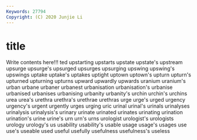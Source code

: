 ```yaml
---
Keywords: 27794
Copyright: (C) 2020 Junjie Li
---
```


# title

Write contents here!!!
ted 
upstarting 
upstarts 
upstate 
upstate's 
upstream 
upsurge 
upsurge's
upsurged 
upsurges 
upsurging 
upswing 
upswing's 
upswings 
uptake 
uptake's 
uptakes 
uptight
uptown 
uptown's 
upturn 
upturn's 
upturned 
upturning 
upturns 
upward 
upwardly 
upwards
uranium 
uranium's 
urban 
urbane 
urbaner 
urbanest 
urbanisation 
urbanisation's 
urbanise 
urbanised
urbanises 
urbanising 
urbanity 
urbanity's 
urchin 
urchin's 
urchins 
urea 
urea's 
urethra
urethra's 
urethrae 
urethras 
urge 
urge's 
urged 
urgency 
urgency's 
urgent 
urgently
urges 
urging 
uric 
urinal 
urinal's 
urinals 
urinalyses 
urinalysis 
urinalysis's 
urinary
urinate 
urinated 
urinates 
urinating 
urination 
urination's 
urine 
urine's 
urn 
urn's
urns 
urologist 
urologist's 
urologists 
urology 
urology's 
us 
usability 
usability's 
usable
usage 
usage's 
usages 
use 
use's 
useable 
used 
useful 
usefully 
usefulness
usefulness's 
useless 
